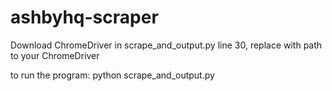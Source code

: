 # ashbyhq-scraper

Download ChromeDriver
in scrape_and_output.py line 30, replace with path to your ChromeDriver

to run the program:
python scrape_and_output.py

